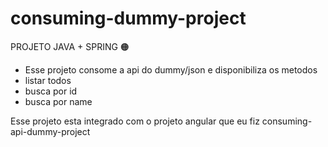 # consuming-dummy-project
PROJETO JAVA + SPRING 🟠

- Esse projeto consome a api do dummy/json e disponibiliza os metodos
- listar todos
- busca por id
- busca por name

Esse projeto esta integrado com o projeto angular que eu fiz consuming-api-dummy-project
